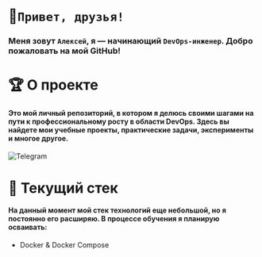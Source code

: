 # 👋`Привет, друзья!`
### Меня зовут `Алексей`, я — начинающий `DevOps-инженер`.  Добро пожаловать на мой GitHub!
# :trophy: О проекте
#### Это мой личный репозиторий, в котором я делюсь своими шагами на пути к профессиональному росту в области DevOps. Здесь вы найдете мои учебные проекты, практические задачи, эксперименты и многое другое.
![Telegram](https://img.shields.io/badge/Telegram-2CA5E0?style=for-the-badge&logo=telegram&logoColor=white)
# :book: Текущий стек
#### На данный момент мой стек технологий еще небольшой, но я постоянно его расширяю. В процессе обучения я планирую осваивать:
* Docker & Docker Compose
